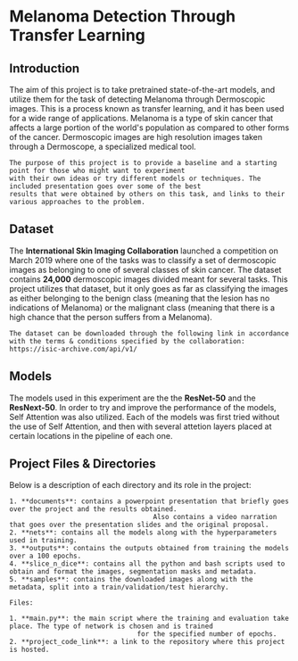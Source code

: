 # Melanoma Detection Through Transfer Learning

## Introduction

  The aim of this project is to take pretrained state-of-the-art models, and utilize them for the task of 
	detecting Melanoma through Dermoscopic images. This is a process known as transfer learning, 
	and it has been used for a wide range of applications. Melanoma is a type of skin cancer that affects a large
	portion of the world's population as compared to other forms of the cancer. 
	Dermoscopic images are high resolution images taken through a Dermoscope, a specialized medical tool.

	The purpose of this project is to provide a baseline and a starting point for those who might want to experiment
	with their own ideas or try different models or techniques. The included presentation goes over some of the best
	results that were obtained by others on this task, and links to their various approaches to the problem.

## Dataset

  The **International Skin Imaging Collaboration** launched a competition on March 2019 where one of the tasks
	was to classify a set of dermoscopic images as belonging to one of several classes of skin cancer.
	The dataset contains **24,000** dermoscopic images divided meant for several tasks.
	This project utilizes that dataset, but it only goes as far as classifying the images as either
	belonging to the benign class (meaning that the lesion has no indications of Melanoma) or the malignant class
	(meaning that there is a high chance that the person suffers from a Melanoma). 

	The dataset can be downloaded through the following link in accordance with the terms & conditions specified by the collaboration:
	https://isic-archive.com/api/v1/

## Models

  The models used in this experiment are the the **ResNet-50** and the **ResNext-50**. In order
	to try and improve the performance of the models, Self Attention was also utilized.
	Each of the models was first tried without the use of Self Attention, and then with several
	attetion layers placed at certain locations in the pipeline of each one.

## Project Files & Directories

  Below is a description of each directory and its role in the project:

	1. **documents**: contains a powerpoint presentation that briefly goes over the project and the results obtained.
										Also contains a video narration that goes over the presentation slides and the original proposal.
	2. **nets**: contains all the models along with the hyperparameters used in training.
	3. **outputs**: contains the outputs obtained from training the models over a 100 epochs.
	4. **slice_n_dice**: contains all the python and bash scripts used to obtain and format the images, segmentation masks and metadata.
	5. **samples**: contains the downloaded images along with the metadata, split into a train/validation/test hierarchy.

	Files:

	1. **main.py**: the main script where the training and evaluation take place. The type of network is chosen and is trained
									for the specified number of epochs.
	2. **project_code_link**: a link to the repository where this project is hosted.

